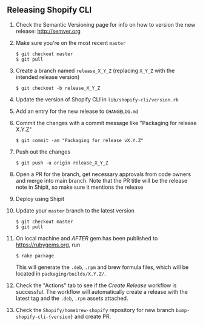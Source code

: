 ## Releasing Shopify CLI

1. Check the Semantic Versioning page for info on how to version the new release: http://semver.org

1. Make sure you're on the most recent `master`
   ```
   $ git checkout master
   $ git pull
   ```

1. Create a branch named `release_X_Y_Z` (replacing `X_Y_Z` with the intended release version)
   ```
   $ git checkout -b release_X_Y_Z
   ```

1. Update the version of Shopify CLI in `lib/shopify-cli/version.rb`

1. Add an entry for the new release to `CHANGELOG.md`

1. Commit the changes with a commit message like "Packaging for release X.Y.Z"
   ```
   $ git commit -am "Packaging for release vX.Y.Z"
   ```

1. Push out the changes
   ```
   $ git push -u origin release_X_Y_Z
   ```

1. Open a PR for the branch, get necessary approvals from code owners and merge into main branch. Note that the PR title will be the release note in Shipit, so make sure it mentions the release

1. Deploy using Shipit

1. Update your `master` branch to the latest version
   ```
   $ git checkout master
   $ git pull
   ```

1. On local machine and _AFTER_ gem has been published to https://rubygems.org, run
   ```
   $ rake package
   ```
   This will generate the `.deb`, `.rpm` and brew formula files, which will be located in `packaging/builds/X.Y.Z/`.

1. Check the "Actions" tab to see if the _Create Release_ workflow is successful. 
   The workflow will automatically create a release with the latest tag and the `.deb`, `.rpm` assets attached.

1. Check the `Shopify/homebrew-shopify` repository for new branch `bump-shopify-cli-{version}` and create PR.
